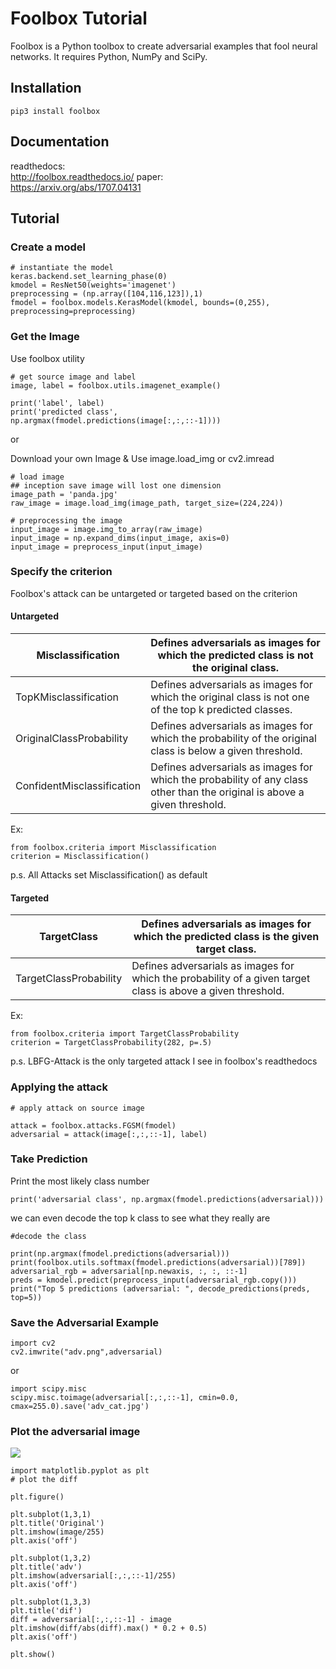 # Foolbox Tutorial
Foolbox is a Python toolbox to create adversarial examples that fool neural networks. It requires Python, NumPy and SciPy.

## Installation
```
pip3 install foolbox
```
## Documentation
 readthedocs: <br/>http://foolbox.readthedocs.io/
 paper: <br/> https://arxiv.org/abs/1707.04131

## Tutorial
### Create a model
```
# instantiate the model
keras.backend.set_learning_phase(0)
kmodel = ResNet50(weights='imagenet')
preprocessing = (np.array([104,116,123]),1)
fmodel = foolbox.models.KerasModel(kmodel, bounds=(0,255), preprocessing=preprocessing)
```
### Get the Image
Use foolbox utility
```
# get source image and label
image, label = foolbox.utils.imagenet_example()

print('label', label)
print('predicted class', np.argmax(fmodel.predictions(image[:,:,::-1]))) 

```
or

Download your own Image 
& Use image.load_img or cv2.imread
```
# load image 
## inception save image will lost one dimension
image_path = 'panda.jpg'
raw_image = image.load_img(image_path, target_size=(224,224))

# preprocessing the image
input_image = image.img_to_array(raw_image)
input_image = np.expand_dims(input_image, axis=0)
input_image = preprocess_input(input_image)
```

### Specify the criterion
Foolbox's attack can be untargeted or targeted based on the criterion
#### Untargeted
|Misclassification   |Defines adversarials as images for which the predicted class is not the original class.   |
|---|---|
|TopKMisclassification   |Defines adversarials as images for which the original class is not one of the top k predicted classes.   |
|OriginalClassProbability   |Defines adversarials as images for which the probability of the original class is below a given threshold.   | 
|ConfidentMisclassification	   |Defines adversarials as images for which the probability of any class other than the original is above a given threshold.   | 
Ex:
```
from foolbox.criteria import Misclassification
criterion = Misclassification()
```
p.s. All Attacks set Misclassification() as default 

#### Targeted
|TargetClass   |Defines adversarials as images for which the predicted class is the given target class.   |
|---|---|
|TargetClassProbability   |Defines adversarials as images for which the probability of a given target class is above a given threshold.   |
Ex:
```
from foolbox.criteria import TargetClassProbability
criterion = TargetClassProbability(282, p=.5)
```
p.s. LBFG-Attack is the only targeted attack I see in foolbox's readthedocs

### Applying the attack
```
# apply attack on source image

attack = foolbox.attacks.FGSM(fmodel)
adversarial = attack(image[:,:,::-1], label)
```

### Take Prediction
Print the most likely class number
```
print('adversarial class', np.argmax(fmodel.predictions(adversarial)))
```

we can even decode the top k class to see what they really are
```
#decode the class

print(np.argmax(fmodel.predictions(adversarial)))
print(foolbox.utils.softmax(fmodel.predictions(adversarial))[789])
adversarial_rgb = adversarial[np.newaxis, :, :, ::-1]
preds = kmodel.predict(preprocess_input(adversarial_rgb.copy()))
print("Top 5 predictions (adversarial: ", decode_predictions(preds, top=5))
```

### Save the Adversarial Example
```
import cv2
cv2.imwrite("adv.png",adversarial)
```

or

```
import scipy.misc
scipy.misc.toimage(adversarial[:,:,::-1], cmin=0.0, cmax=255.0).save('adv_cat.jpg')
```
### Plot the adversarial image
![](https://i.imgur.com/w5F2StT.png)

```
import matplotlib.pyplot as plt
# plot the diff

plt.figure()

plt.subplot(1,3,1)
plt.title('Original')
plt.imshow(image/255)
plt.axis('off')

plt.subplot(1,3,2)
plt.title('adv')
plt.imshow(adversarial[:,:,::-1]/255)
plt.axis('off')

plt.subplot(1,3,3)
plt.title('dif')
diff = adversarial[:,:,::-1] - image
plt.imshow(diff/abs(diff).max() * 0.2 + 0.5)
plt.axis('off')

plt.show()
```





